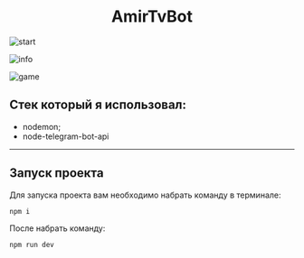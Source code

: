 <h1 align="center"> AmirTvBot </h1>

![start](https://user-images.githubusercontent.com/92297776/199062397-0af2290a-28ab-4ce4-ac64-54734029bc36.gif)

![info](https://user-images.githubusercontent.com/92297776/199065135-bce34221-e9b5-4db9-82a5-b6baec0f6476.gif)

![game](https://user-images.githubusercontent.com/92297776/199062732-2dc36afe-92aa-42b2-bd9b-b78df12dd37f.gif)

## Стек который я использовал:

- nodemon;
- node-telegram-bot-api

-------

## Запуск проекта

Для запуска проекта вам необходимо набрать команду в терминале:

```javascript
npm i
```

После набрать команду:

```javascript
npm run dev
```
